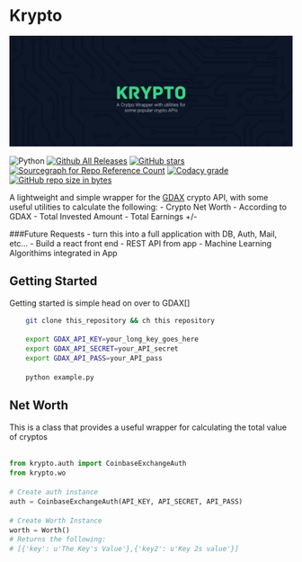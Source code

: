 # Krypto
![Alt text](/header-bg.png?raw=true "Kyrpto")

![Python](https://img.shields.io/badge/Python-3.0-green.svg)
[![Github All Releases](https://img.shields.io/github/downloads/krypto/krypto/total.svg)]()
[![GitHub stars](https://img.shields.io/github/stars/badges/shields.svg?style=social&label=Stars)](https://github.com/meads2/Krypto)
[![Sourcegraph for Repo Reference Count](https://img.shields.io/sourcegraph/rrc/github.com/gorilla/mux.svg)](https://github.com/meads2/Krypto)
[![Codacy grade](https://img.shields.io/codacy/grade/e27821fb6289410b8f58338c7e0bc686.svg)](https://github.com/meads2/Krypto)
[![GitHub repo size in bytes](https://img.shields.io/github/repo-size/badges/shields.svg)](https://github.com/meads2/Krypto)


A lightweight and simple wrapper for the [GDAX](https://www.gdax.com) crypto API, with some useful utilities to calculate the following:
    - Crypto Net Worth
        - According to GDAX
    - Total Invested Amount
    - Total Earnings +/-

###Future Requests
    - turn this into a full application with DB, Auth, Mail, etc...
    - Build a react front end 
    - REST API from app
    - Machine Learning Algorithims integrated in App

## Getting Started
Getting started is simple head on over to GDAX[]

```bash
    git clone this_repository && ch this repository

    export GDAX_API_KEY=your_long_key_goes_here
    export GDAX_API_SECRET=your_API_secret
    export GDAX_API_PASS=your_API_pass

    python example.py

```

## Net Worth
This is a class that provides a useful wrapper for calculating the total value of cryptos

```python

from krypto.auth import CoinbaseExchangeAuth
from krypto.wo

# Create auth instance
auth = CoinbaseExchangeAuth(API_KEY, API_SECRET, API_PASS)

# Create Worth Instance
worth = Worth()
# Returns the following:
# [{'key': u'The Key's Value'},{'key2': u'Key 2s value'}]  


```





